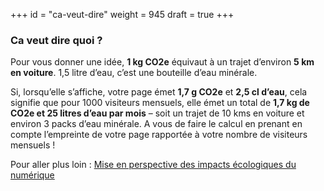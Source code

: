 +++
id = "ca-veut-dire"
weight = 945
draft = true
+++

### Ca veut dire quoi ?

Pour vous donner une idée, **1 kg CO2e** équivaut à un trajet d’environ **5 km en voiture**. 1,5 litre d’eau, c’est une
bouteille d’eau minérale.

Si, lorsqu’elle s’affiche, votre page émet **1,7 g CO2e** et **2,5 cl d’eau**, cela signifie que pour 1000 visiteurs
mensuels, elle émet un total de **1,7 kg de CO2e et 25 litres d’eau par mois** – soit un trajet de 10 kms en voiture
et environ 3 packs d’eau minérale. A vous de faire le calcul en prenant en compte l’empreinte de votre page rapportée à votre
nombre de visiteurs mensuels !

Pour aller plus loin :
[Mise en perspective des impacts écologiques du numérique](http://raphael-lemaire.com/2019/11/02/mise-en-perspective-impacts-numerique/)
